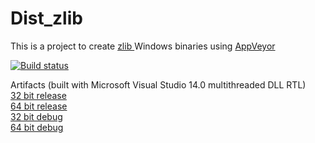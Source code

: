 # Dist_zlib

This is a project to create <a href="http://www.zlib.net"> zlib </a> Windows binaries using <a href="https://www.appveyor.com">AppVeyor</a><br />

[![Build status](https://ci.appveyor.com/api/projects/status/av2jl6wrvxxvcgry/branch/master?svg=true)](https://ci.appveyor.com/project/maxirmx/dist-zlib/branch/master)

Artifacts (built with Microsoft Visual Studio 14.0 multithreaded DLL RTL)
<br />
<a href="http://www.samsonov.net/wp?kcccount=http://www.samsonov.net/wp/assets/Dist_zlib/x86-release/zlib.7z"> 32 bit release</a>
<br />
<a href="http://www.samsonov.net/wp?kcccount=http://www.samsonov.net/wp/assets/Dist_zlib/X64-release/zlib.7z"> 64 bit release</a>
<br />
<a href="http://www.samsonov.net/wp?kcccount=http://www.samsonov.net/wp/assets/Dist_zlib/x86-debug/zlib.7z"> 32 bit debug</a> 
<br />
<a href="http://www.samsonov.net/wp?kcccount=http://www.samsonov.net/wp/assets/Dist_zlib/X64-debug/zlib.7z"> 64 bit debug</a> 
